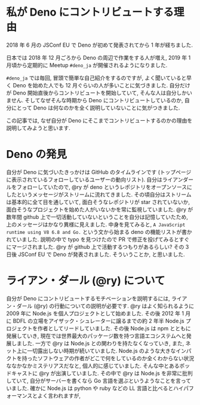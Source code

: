 # 私が Deno にコントリビュートする理由

2018 年 6 月の JSConf EU で Deno が初めて発表されてから 1 年が経ちました.

日本では 2018 年 12 月ごろから Deno の周辺で作業をする人が増え, 2019 年 1 月頃から定期的に Meetup `#deno_ja` が開催されるようになりました.

`#deno_ja` では毎回, 冒頭で簡単な自己紹介をするのですが, よく聞いていると早く Deno を始めた人でも 12 月ぐらいの人が多いことに気づきました. 自分だけが Deno 開始直後からコントリビュートを開始していて, そんな人は自分しかいません. そしてなぜそんな時期から Deno にコントリビュートしているのか, 自分にとって Deno は何なのかを全く説明していないことに気がつきました.

この記事では, なぜ自分が Deno にそこまでコントリビュートするのかの理由を説明してみようと思います.

# Deno の発見

自分が Deno に気づいたきっかけは GitHub のタイムラインです (トップページに表示されているフォローしているユーザーの動向リスト). 自分はライアンダールをフォローしていたので, @ry が deno というレポジトリをオープンソースにしたというメッセージがストリームに流れてきました. その頃自分はストリームは基本的に全て目を通していて, 面白そうなレポジトリが star されていないか, 面白そうなプロジェクトを始めた人がいないかを常に監視していました. @ry が数年間 github 上で一切活動していないということを自分は記憶していたため, 上のメッセージはかなり異様に見えました. 中身を見てみると, `A JavaScript runtime using V8 6.8 and Go.` という文から始まる deno の機能リストが書かれていました. 説明の中で typo を見つけたので PR で修正を投げてみるとすぐにマージされました. @ry が github 上で活動するつもりがあるらしい? その 3 日後 JSConf EU で Deno が発表されました. そういうことか, と思いました.

# ライアン・ダール (@ry) について

自分が Deno にコントリビュートするモチベーションを説明するには, ライアン・ダール (@ry) の行動についての説明が必要です. @ry はよく知られるように 2009 年に Node.js を個人プロジェクトとして始めました. その後 2012 年 1 月に BDFL の立場をアイザック・シュレーターに譲るまでの約 2 年半 Node.js プロジェクトを作者としてリードしていました. その後 Node.js は npm とともに発展していき, 現在では世界最大のパッケージ数を持つ言語エコシステムへと発展しました. 一方で @ry は Node.js との関わりを持たなくなっていき, また, ネット上に一切露出しない時期が続いていました. Node.js のような大きなインパクトを持ったソフトウェアの作者がどこで何をしているのか全くわからない状況ななかなかミステリアスだなと, 個人的に感じていました. そんな中とあるポッドキャストに @ry が出演していました. その中で @ry は Node.js を非常に批判していて, 自分がサーバーを書くなら Go 言語を選ぶというようなことを言っていました. 確かに Node.js は python や ruby などの LL 言語と比べるとハイパフォーマンスとよく言われますが,
